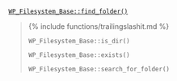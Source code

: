 <p><code><a href="https://developer.wordpress.org/reference/classes/wp_filesystem_base/find_folder/">WP_Filesystem_Base::find_folder()</a></code></p>

<blockquote>

{% include functions/trailingslashit.md %}

 `WP_Filesystem_Base::is_dir()`
 
 `WP_Filesystem_Base::exists()`
 
 `WP_Filesystem_Base::search_for_folder()`

</blockquote>